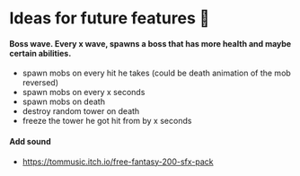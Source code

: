 # Ideas for future features :100:

#### Boss wave. Every x wave, spawns a boss that has more health and maybe certain abilities.

- spawn mobs on every hit he takes (could be death animation of the mob reversed)
- spawn mobs on every x seconds
- spawn mobs on death
- destroy random tower on death
- freeze the tower he got hit from by x seconds

#### Add sound

- https://tommusic.itch.io/free-fantasy-200-sfx-pack
